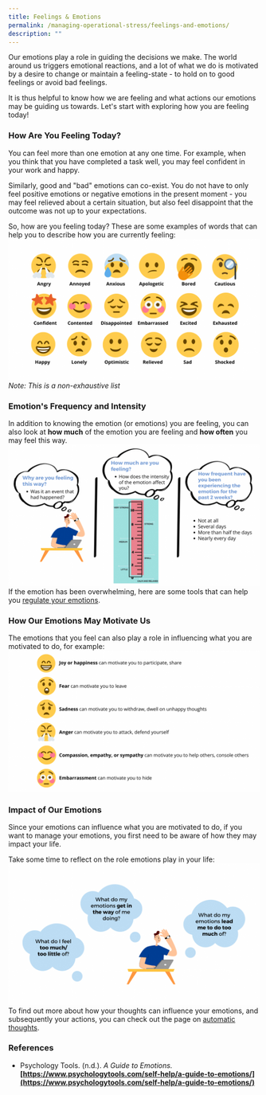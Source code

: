 ```yaml
---
title: Feelings & Emotions
permalink: /managing-operational-stress/feelings-and-emotions/
description: ""
---
```

Our emotions play a role in guiding the decisions we make. The world around us triggers emotional reactions, and a lot of what we do is motivated by a desire to change or maintain a feeling-state - to hold on to good feelings or avoid bad feelings.

It is thus helpful to know how we are feeling and what actions our emotions may be guiding us towards. Let's start with exploring how you are feeling today!

### How Are You Feeling Today?
You can feel more than one emotion at any one time. For example, when you think that you have completed a task well, you may feel confident in your work and happy.

Similarly, good and "bad" emotions can co-exist. You do not have to only feel positive emotions or negative emotions in the present moment - you may feel relieved about a certain situation, but also feel disappoint that the outcome was not up to your expectations.

So, how are you feeling today? These are some examples of words that can help you to describe how you are currently feeling:
![](/images/emotions%20&%20feelings.png)
*Note: This is a non-exhaustive list*

### Emotion's Frequency and Intensity
In addition to knowing the emotion (or emotions) you are feeling, you can also look at **how much** of the emotion you are feeling and **how often** you may feel this way.
![](/images/intensity%20&%20frequency%20of%20emotions.png)
If the emotion has been overwhelming, here are some tools that can help you [regulate your emotions](/being-a-resilient-responder/emotional-fitness).

### How Our Emotions May Motivate Us
The emotions that you feel can also play a role in influencing what you are motivated to do, for example:
![](/images/emotions%20motivate.png)

### Impact of Our Emotions
Since your emotions can influence what you are motivated to do, if you want to manage your emotions, you first need to be aware of how they may impact your life.

Take some time to reflect on the role emotions play in your life:
![](/images/impact%20of%20emotions.png)
 To find out more about how your thoughts can influence your emotions, and subsequently your actions, you can check out the page on [automatic thoughts](/managing-operational-stress/automatic-thoughts).

### References
* Psychology Tools. (n.d.). *A Guide to Emotions.* **[https://www.psychologytools.com/self-help/a-guide-to-emotions/](https://www.psychologytools.com/self-help/a-guide-to-emotions/)**